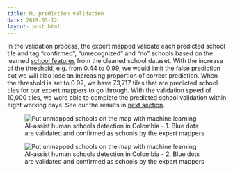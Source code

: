 ```yaml
---
title: ML prediction validation
date: 2019-03-12
layout: post.html
---
```


In the validation process, the expert mapped validate each predicted school tile and tag “confirmed”, “unrecognized” and “no” schools based on the learned [school features](/methodology/school-data-cleaning/) from the cleaned school dataset. With the increase of the threshold, e.g. from 0.44 to 0.99, we would limit the false prediction but we will also lose an increasing proportion of correct prediction. When the threshold is set to 0.92, we have 73,717 tiles that are predicted school tiles for our expert mappers to go through. With the validation speed of 10,000 tiles, we were able to complete the predicted school validation within eight working days. See our the results in [next section](/results-and-discussion/ai-assisted-school-detection-and-discussion/).

<figure class="align-center">
	<img src="/assets/graphics/content/methodology/m20.gif" alt="Put unmapped schools on the map with machine learning"/>
	<figcaption> AI-assist human schools detection in Colombia - 1. Blue dots are validated and confirmed as schools by the expert mappers</figcaption>
</figure>

<figure class="align-center">
	<img src="/assets/graphics/content/methodology/m19.gif" alt="Put unmapped schools on the map with machine learning"/>
	<figcaption> AI-assist human schools detection in Colombia - 2. Blue dots are validated and confirmed as schools by the expert mappers</figcaption>
</figure>
